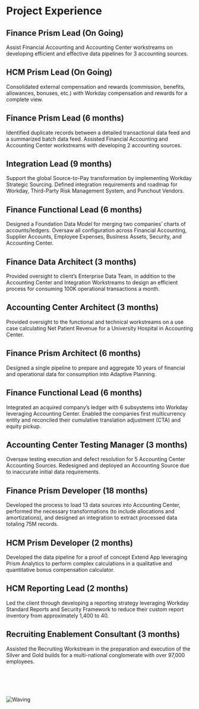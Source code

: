 # Project Experience

## Finance Prism Lead (On Going)

Assist Financial Accounting and Accounting Center workstreams on developing efficient and effective data pipelines for 3 accounting sources.

## HCM Prism Lead (On Going)

Consolidated external compensation and rewards (commission, benefits, allowances, bonuses, etc.) with Workday compensation and rewards for a complete view.

## Finance Prism Lead (6 months)

Identified duplicate records between a detailed transactional data feed and a summarized batch data feed. Assisted Financial Accounting and Accounting Center workstreams with developing 2 accounting sources.

## Integration Lead (9 months)

Support the global Source-to-Pay transformation by implementing Workday Strategic Sourcing. Defined integration requirements and roadmap for Workday, Third-Party Risk Management System, and Punchout Vendors.

## Finance Functional Lead (6 months)

Designed a Foundation Data Model for merging two companies’ charts of accounts/ledgers. Oversaw all configuration across Financial Accounting, Supplier Accounts, Employee Expenses, Business Assets, Security, and Accounting Center.

## Finance Data Architect (3 months)

Provided oversight to client’s Enterprise Data Team, in addition to the Accounting Center and Integration Workstreams to design an efficient process for consuming 100K operational transactions a month.

## Accounting Center Architect (3 months)

Provided oversight to the functional and technical workstreams on a use case calculating Net Patient Revenue for a University Hospital in Accounting Center.

## Finance Prism Architect (6 months)

Designed a single pipeline to prepare and aggregate 10 years of financial and operational data for consumption into Adaptive Planning.

## Finance Functional Lead (6 months)

Integrated an acquired company’s ledger with 6 subsystems into Workday leveraging Accounting Center. Enabled the companies first multicurrency entity and reconciled their cumulative translation adjustment (CTA) and equity pickup.

## Accounting Center Testing Manager (3 months)

Oversaw testing execution and defect resolution for 5 Accounting Center Accounting Sources. Redesigned and deployed an Accounting Source due to inaccurate initial data requirements.

## Finance Prism Developer (18 months)

Developed the process to load 13 data sources into Accounting Center, performed the necessary transformations (to include allocations and amortizations), and designed an integration to extract processed data totaling 75M records.

## HCM Prism Developer (2 months)

Developed the data pipeline for a proof of concept Extend App leveraging Prism Analytics to perform complex calculations in a qualitative and quantitative bonus compensation calculator.

## HCM Reporting Lead (2 months)

Led the client through developing a reporting strategy leveraging Workday Standard Reports and Security Framework to reduce their custom report inventory from approximately 1,400 to 40.

## Recruiting Enablement Consultant (3 months)

Assisted the Recruiting Workstream in the preparation and execution of the Silver and Gold builds for a multi-national conglomerate with over 97,000 employees.  
<br/>
<br/>
<br/>
<br/>  
![Waving](./waving.png)